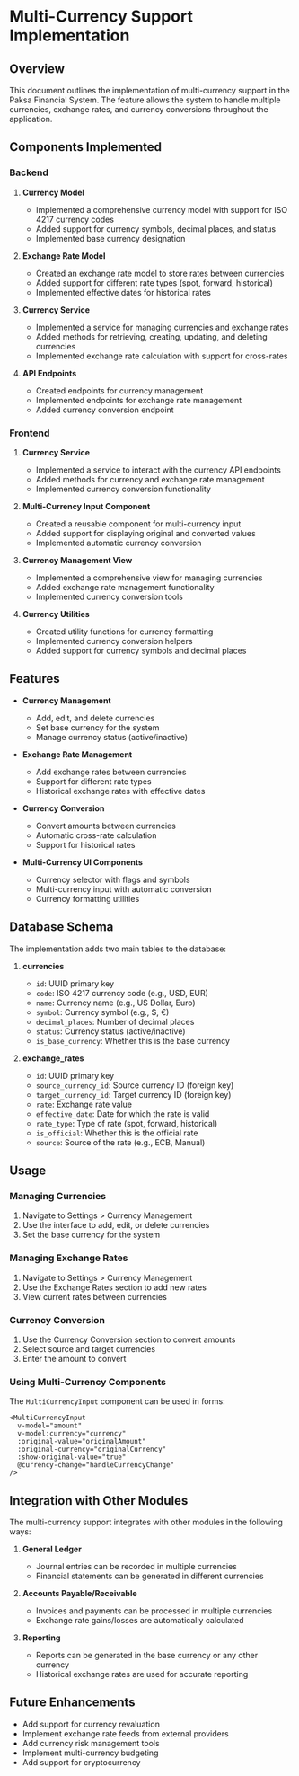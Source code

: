 # Multi-Currency Support Implementation

## Overview

This document outlines the implementation of multi-currency support in the Paksa Financial System. The feature allows the system to handle multiple currencies, exchange rates, and currency conversions throughout the application.

## Components Implemented

### Backend

1. **Currency Model**
   - Implemented a comprehensive currency model with support for ISO 4217 currency codes
   - Added support for currency symbols, decimal places, and status
   - Implemented base currency designation

2. **Exchange Rate Model**
   - Created an exchange rate model to store rates between currencies
   - Added support for different rate types (spot, forward, historical)
   - Implemented effective dates for historical rates

3. **Currency Service**
   - Implemented a service for managing currencies and exchange rates
   - Added methods for retrieving, creating, updating, and deleting currencies
   - Implemented exchange rate calculation with support for cross-rates

4. **API Endpoints**
   - Created endpoints for currency management
   - Implemented endpoints for exchange rate management
   - Added currency conversion endpoint

### Frontend

1. **Currency Service**
   - Implemented a service to interact with the currency API endpoints
   - Added methods for currency and exchange rate management
   - Implemented currency conversion functionality

2. **Multi-Currency Input Component**
   - Created a reusable component for multi-currency input
   - Added support for displaying original and converted values
   - Implemented automatic currency conversion

3. **Currency Management View**
   - Implemented a comprehensive view for managing currencies
   - Added exchange rate management functionality
   - Implemented currency conversion tools

4. **Currency Utilities**
   - Created utility functions for currency formatting
   - Implemented currency conversion helpers
   - Added support for currency symbols and decimal places

## Features

- **Currency Management**
  - Add, edit, and delete currencies
  - Set base currency for the system
  - Manage currency status (active/inactive)

- **Exchange Rate Management**
  - Add exchange rates between currencies
  - Support for different rate types
  - Historical exchange rates with effective dates

- **Currency Conversion**
  - Convert amounts between currencies
  - Automatic cross-rate calculation
  - Support for historical rates

- **Multi-Currency UI Components**
  - Currency selector with flags and symbols
  - Multi-currency input with automatic conversion
  - Currency formatting utilities

## Database Schema

The implementation adds two main tables to the database:

1. **currencies**
   - `id`: UUID primary key
   - `code`: ISO 4217 currency code (e.g., USD, EUR)
   - `name`: Currency name (e.g., US Dollar, Euro)
   - `symbol`: Currency symbol (e.g., $, €)
   - `decimal_places`: Number of decimal places
   - `status`: Currency status (active/inactive)
   - `is_base_currency`: Whether this is the base currency

2. **exchange_rates**
   - `id`: UUID primary key
   - `source_currency_id`: Source currency ID (foreign key)
   - `target_currency_id`: Target currency ID (foreign key)
   - `rate`: Exchange rate value
   - `effective_date`: Date for which the rate is valid
   - `rate_type`: Type of rate (spot, forward, historical)
   - `is_official`: Whether this is the official rate
   - `source`: Source of the rate (e.g., ECB, Manual)

## Usage

### Managing Currencies

1. Navigate to Settings > Currency Management
2. Use the interface to add, edit, or delete currencies
3. Set the base currency for the system

### Managing Exchange Rates

1. Navigate to Settings > Currency Management
2. Use the Exchange Rates section to add new rates
3. View current rates between currencies

### Currency Conversion

1. Use the Currency Conversion section to convert amounts
2. Select source and target currencies
3. Enter the amount to convert

### Using Multi-Currency Components

The `MultiCurrencyInput` component can be used in forms:

```vue
<MultiCurrencyInput
  v-model="amount"
  v-model:currency="currency"
  :original-value="originalAmount"
  :original-currency="originalCurrency"
  :show-original-value="true"
  @currency-change="handleCurrencyChange"
/>
```

## Integration with Other Modules

The multi-currency support integrates with other modules in the following ways:

1. **General Ledger**
   - Journal entries can be recorded in multiple currencies
   - Financial statements can be generated in different currencies

2. **Accounts Payable/Receivable**
   - Invoices and payments can be processed in multiple currencies
   - Exchange rate gains/losses are automatically calculated

3. **Reporting**
   - Reports can be generated in the base currency or any other currency
   - Historical exchange rates are used for accurate reporting

## Future Enhancements

- Add support for currency revaluation
- Implement exchange rate feeds from external providers
- Add currency risk management tools
- Implement multi-currency budgeting
- Add support for cryptocurrency